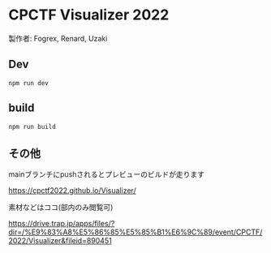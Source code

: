 # CPCTF Visualizer 2022

製作者: Fogrex, Renard, Uzaki

## Dev

```text
npm run dev
```

## build

```text
npm run build
```

## その他

mainブランチにpushされるとプレビューのビルドが走ります

https://cpctf2022.github.io/Visualizer/

素材などはココ(部内のみ閲覧可)

https://drive.trap.jp/apps/files/?dir=/%E9%83%A8%E5%86%85%E5%85%B1%E6%9C%89/event/CPCTF/2022/Visualizer&fileid=890451
